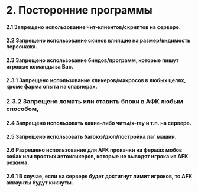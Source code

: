 # 2. Посторонние программы

#### 2.1 Запрещено использование чит-клиентов/скриптов на сервере.

#### 2.2 Запрещено использование скинов влиящие на размер/видимость персонажа.

#### 2.3 Запрещено использование биндов/программ, которые пишут игровые команды за Вас.

#### 2.3.1 Запрещено использование кликеров/макросов в любых целях, кроме фарма опыта на спавнерах.

### 2.3.2 Запрещено ломать или ставить блоки в АФК любым способом, 

#### 2.4 Запрещено использовать какие-либо читы/x-ray и т.п. на сервере.

#### 2.5 Запрещено использовать багоюз/дюп/постройка лаг машин.

#### 2.6 Разрешено использование для AFK прокачки на фермах мобов собак или простых автокликеров, которые не выводят игрока из AFK режима.

#### 2.6.1 В случае, если на сервере будет достигнут лимит игроков, то AFK аккаунты будут кикнуты.

